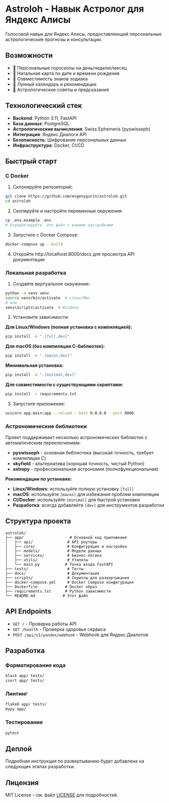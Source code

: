 # Astroloh - Навык Астролог для Яндекс Алисы

Голосовой навык для Яндекс Алисы, предоставляющий персональные астрологические прогнозы и консультации.

## Возможности

- 🌟 Персональные гороскопы на день/неделю/месяц
- 🎂 Натальная карта по дате и времени рождения  
- 💑 Совместимость знаков зодиака
- 🌙 Лунный календарь и рекомендации
- 🔮 Астрологические советы и предсказания

## Технологический стек

- **Backend**: Python 3.11, FastAPI
- **База данных**: PostgreSQL
- **Астрологические вычисления**: Swiss Ephemeris (pyswisseph)
- **Интеграция**: Яндекс.Диалоги API
- **Безопасность**: Шифрование персональных данных
- **Инфраструктура**: Docker, CI/CD

## Быстрый старт

### С Docker

1. Склонируйте репозиторий:
```bash
git clone https://github.com/evgenygurin/astroloh.git
cd astroloh
```

2. Скопируйте и настройте переменные окружения:
```bash
cp .env.example .env
# Отредактируйте .env файл с вашими настройками
```

3. Запустите с Docker Compose:
```bash
docker-compose up --build
```

4. Откройте http://localhost:8000/docs для просмотра API документации

### Локальная разработка

1. Создайте виртуальное окружение:
```bash
python -m venv venv
source venv/bin/activate  # Linux/Mac
# или
venv\Scripts\activate  # Windows
```

2. Установите зависимости:

**Для Linux/Windows (полная установка с компиляцией):**
```bash
pip install -e ".[full,dev]"
```

**Для macOS (без компиляции C-библиотек):**
```bash
pip install -e ".[macos,dev]"
```

**Минимальная установка:**
```bash
pip install -e ".[minimal,dev]"
```

**Для совместимости с существующими скриптами:**
```bash
pip install -r requirements.txt
```

3. Запустите приложение:
```bash
uvicorn app.main:app --reload --host 0.0.0.0 --port 8000
```

### Астрономические библиотеки

Проект поддерживает несколько астрономических библиотек с автоматическим переключением:

- **pyswisseph** - основная библиотека (высокая точность, требует компиляции C)
- **skyfield** - альтернатива (хорошая точность, чистый Python)
- **astropy** - профессиональная астрономия (полнофункциональная)

**Рекомендации по установке:**
- **Linux/Windows**: используйте полную установку `[full]`
- **macOS**: используйте `[macos]` для избежания проблем компиляции
- **CI/Docker**: используйте `[minimal]` для быстрой установки
- **Разработка**: всегда добавляйте `[dev]` для инструментов разработки

## Структура проекта

```
astroloh/
├── app/                    # Основной код приложения
│   ├── api/               # API роутеры
│   ├── core/              # Конфигурация и настройки
│   ├── models/            # Модели данных
│   ├── services/          # Бизнес-логика
│   ├── utils/             # Утилиты
│   └── main.py           # Точка входа FastAPI
├── tests/                 # Тесты
├── docs/                  # Документация
├── scripts/               # Скрипты для развертывания
├── docker-compose.yml     # Docker Compose конфигурация
├── Dockerfile            # Docker образ
├── requirements.txt      # Python зависимости
└── README.md            # Этот файл
```

## API Endpoints

- `GET /` - Проверка работы API
- `GET /health` - Проверка здоровья сервиса
- `POST /api/v1/yandex/webhook` - Webhook для Яндекс.Диалогов

## Разработка

### Форматирование кода
```bash
black app/ tests/
isort app/ tests/
```

### Линтинг
```bash
flake8 app/ tests/
mypy app/
```

### Тестирование
```bash
pytest
```

## Деплой

Подробная инструкция по развертыванию будет добавлена на следующих этапах разработки.

## Лицензия

MIT License - см. файл [LICENSE](LICENSE) для подробностей.